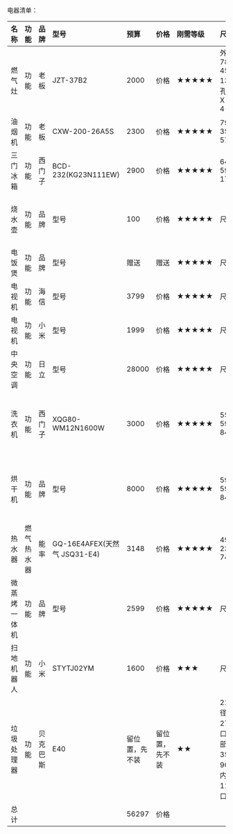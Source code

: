 电器清单：

| 名称                | 功能                | 品牌         | 型号         | 预算         | 价格         | 刚需等级     | 尺寸         | 位置         |
| :----------------  | :------------------ | :---------- | :----------- | :----------- | :---------- | :----------- | :---------- |:----------- |
| 燃气灶              | 功能                 | 老板            | JZT-37B2          | 2000 | 价格 | ★★★★★  | 外形 780 450 135, 开孔 703 X 403 / 4-R15                           | 厨房 |
| 油烟机              | 功能                 | 老板            | CXW-200-26A5S      | 2300 | 价格 | ★★★★★  | 795 X 354 X 579     | 厨房 |
| 三门冰箱             | 功能        | 西门子            | BCD-232(KG23N111EW)       | 2900 | 价格 | ★★★★★  | 641 X 591 X 1756   | 客厅 |
| 烧水壶              | 功能                 | 品牌            | 型号               | 100   | 价格     | ★★★★★  | 尺寸 | 厨房 or 客厅 |
| 电饭煲              | 功能                 | 品牌            | 型号               | 赠送  | 赠送     | ★★★★★  | 尺寸 | 厨房 |
| 电视机              | 功能                 | 海信            | 型号               | 3799  | 价格     | ★★★★★  | 尺寸 | 客厅 |
| 电视机              | 功能                 | 小米            | 型号               | 1999  | 价格     | ★★★★★  | 尺寸 | 主卧 |
| 中央空调            | 功能                 | 日立            | 型号               | 28000 | 价格     | ★★★★★  | 尺寸 | 全屋 |
| 洗衣机              | 功能                 | 西门子          | XQG80-WM12N1600W   | 3000  | 价格 | ★★★★★  | 550 x 598 x 848                            | 阳台水池侧面 |
| 烘干机              | 功能                 | 品牌            | 型号               | 8000  | 价格 | ★★★★★  | 599 X 598 X 842                           | 阳台水池对面 |
| 热水器              | 燃气热水器          | 能率          | GQ-16E4AFEX(天然气 JSQ31-E4)   | 3148  | 价格 | ★★★★★  | 494 X 233 X 749                           | 厨房 |
| 微蒸烤一体机           | 功能                 | 品牌            | 型号               | 2599 | 价格     | ★★★★★      | 尺寸 | 厨房 or 客厅 |
| 扫地机器人           | 功能                 | 小米            | STYTJ02YM         | 1600  | 价格 | ★★★     | 尺寸     | 客厅 |
| 垃圾处理器           | 功能                 | 贝克巴斯         | E40               | 留位置，先不装 | 留位置，先不装 | ★★      | 218(直径) X 279(出口距离顶部) X 359(高)/ 90(开口内径) 114(开口外径) | 厨房 |
| 总计                 |                     |                 |                    | 56297    | 价格      |         |  | |






































